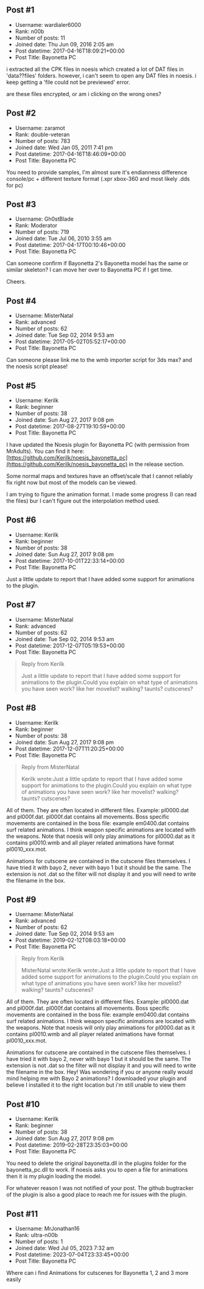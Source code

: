 ## Post #1
- Username: wardialer6000
- Rank: n00b
- Number of posts: 11
- Joined date: Thu Jun 09, 2016 2:05 am
- Post datetime: 2017-04-16T18:09:21+00:00
- Post Title: Bayonetta PC

i extracted all the CPK files in noesis which created a lot of DAT files in 'data??files' folders.  however, i can't seem to open any DAT files in noesis.  i keep getting a 'file could not be previewed' error.

are these files encrypted, or am i clicking on the wrong ones?
## Post #2
- Username: zaramot
- Rank: double-veteran
- Number of posts: 783
- Joined date: Wed Jan 05, 2011 7:41 pm
- Post datetime: 2017-04-16T18:46:09+00:00
- Post Title: Bayonetta PC

You need to provide samples, I'm almost sure it's endianness difference console/pc + different texture format (.xpr xbox-360 and most likely .dds for pc)
## Post #3
- Username: Gh0stBlade
- Rank: Moderator
- Number of posts: 719
- Joined date: Tue Jul 06, 2010 3:55 am
- Post datetime: 2017-04-17T00:10:46+00:00
- Post Title: Bayonetta PC

Can someone confirm if Bayonetta 2's Bayonetta model has the same or similar skeleton? I can move her over to Bayonetta PC if I get time.

Cheers.
## Post #4
- Username: MisterNatal
- Rank: advanced
- Number of posts: 62
- Joined date: Tue Sep 02, 2014 9:53 am
- Post datetime: 2017-05-02T05:52:17+00:00
- Post Title: Bayonetta PC

Can someone please link me to the wmb importer script for 3ds max? and the noesis script please!
## Post #5
- Username: Kerilk
- Rank: beginner
- Number of posts: 38
- Joined date: Sun Aug 27, 2017 9:08 pm
- Post datetime: 2017-08-27T19:10:59+00:00
- Post Title: Bayonetta PC

I have updated the Noesis plugin for Bayonetta PC (with permission from MrAdults). You can find it here:
[https://github.com/Kerilk/noesis_bayonetta_pc](https://github.com/Kerilk/noesis_bayonetta_pc)
in the release section.

Some normal maps and textures have an offset/scale that I cannot reliably fix right now but most of the models can be viewed.

I am trying to figure the animation format. I made some progress (I can read the files) bur I can't figure out the interpolation method used.
## Post #6
- Username: Kerilk
- Rank: beginner
- Number of posts: 38
- Joined date: Sun Aug 27, 2017 9:08 pm
- Post datetime: 2017-10-01T22:33:14+00:00
- Post Title: Bayonetta PC

Just a little update to report that I have added some support for animations to the plugin.
## Post #7
- Username: MisterNatal
- Rank: advanced
- Number of posts: 62
- Joined date: Tue Sep 02, 2014 9:53 am
- Post datetime: 2017-12-07T05:19:53+00:00
- Post Title: Bayonetta PC

> Reply from Kerilk
>
> Just a little update to report that I have added some support for animations to the plugin.Could you explain on what type of animations you have seen work? like her movelist? walking? taunts? cutscenes?
## Post #8
- Username: Kerilk
- Rank: beginner
- Number of posts: 38
- Joined date: Sun Aug 27, 2017 9:08 pm
- Post datetime: 2017-12-07T11:20:25+00:00
- Post Title: Bayonetta PC

> Reply from MisterNatal
>
> Kerilk wrote:Just a little update to report that I have added some support for animations to the plugin.Could you explain on what type of animations you have seen work? like her movelist? walking? taunts? cutscenes?

All of them. They are often located in different files. Example: pl0000.dat and pl000f.dat. pl000f.dat contains all movements. Boss specific movements are contained in the boss file: example em0400.dat contains surf related animations. I think weapon specific animations are located with the weapons. Note that noesis will only play animations for pl0000.dat as it contains pl0010.wmb and all player related animations have format pl0010_xxx.mot.

Animations for cutscene are contained in the cutscene files themselves. I have tried it with bayo 2, never with bayo 1 but it should be the same. The extension is not .dat so the filter will not display it and you will need to write the filename in the box.
## Post #9
- Username: MisterNatal
- Rank: advanced
- Number of posts: 62
- Joined date: Tue Sep 02, 2014 9:53 am
- Post datetime: 2019-02-12T08:03:18+00:00
- Post Title: Bayonetta PC

> Reply from Kerilk
>
> MisterNatal wrote:Kerilk wrote:Just a little update to report that I have added some support for animations to the plugin.Could you explain on what type of animations you have seen work? like her movelist? walking? taunts? cutscenes?

All of them. They are often located in different files. Example: pl0000.dat and pl000f.dat. pl000f.dat contains all movements. Boss specific movements are contained in the boss file: example em0400.dat contains surf related animations. I think weapon specific animations are located with the weapons. Note that noesis will only play animations for pl0000.dat as it contains pl0010.wmb and all player related animations have format pl0010_xxx.mot.

Animations for cutscene are contained in the cutscene files themselves. I have tried it with bayo 2, never with bayo 1 but it should be the same. The extension is not .dat so the filter will not display it and you will need to write the filename in the box.
Hey! Was wondering if you or anyone really would mind helping me with Bayo 2 animations? I downloaded your plugin and believe I installed it to the right location but i'm still unable to view them
## Post #10
- Username: Kerilk
- Rank: beginner
- Number of posts: 38
- Joined date: Sun Aug 27, 2017 9:08 pm
- Post datetime: 2019-02-28T23:35:03+00:00
- Post Title: Bayonetta PC

You need to delete the original bayonetta.dll in the plugins folder for the bayonetta_pc.dll to work. If noesis asks you to open a file for animations then it is my plugin loading the model.

For whatever reason I was not notified of your post. The github bugtracker of the plugin is also a good place to reach me for issues with the plugin.
## Post #11
- Username: MrJonathan16
- Rank: ultra-n00b
- Number of posts: 1
- Joined date: Wed Jul 05, 2023 7:32 am
- Post datetime: 2023-07-04T23:33:45+00:00
- Post Title: Bayonetta PC

Where can i find Animations for cutscenes for Bayonetta 1, 2 and 3 more easily
